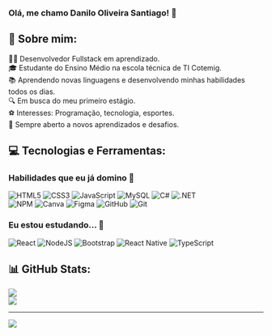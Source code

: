 ### Olá, me chamo Danilo Oliveira Santiago! 👋

## 📌 Sobre mim:
👩‍💻 Desenvolvedor Fullstack em aprendizado.<br>🎓 Estudante do Ensino Médio na escola técnica de TI Cotemig.<br>📚 Aprendendo novas linguagens e desenvolvendo minhas habilidades todos os dias.<br>🔍 Em busca do meu primeiro estágio.<br>⚽ Interesses: Programação, tecnologia, esportes.<br>🌱 Sempre aberto a novos aprendizados e desafios.


## 💻 Tecnologias e Ferramentas:

### Habilidades que eu já domino 🎯
![HTML5](https://img.shields.io/badge/html-%23E34F26.svg?style=for-the-badge&logo=html5&logoColor=white)
![CSS3](https://img.shields.io/badge/css-%231572B6.svg?style=for-the-badge&logo=css3&logoColor=white)
![JavaScript](https://img.shields.io/badge/javascript-%23323330.svg?style=for-the-badge&logo=javascript&logoColor=%23F7DF1E)
![MySQL](https://img.shields.io/badge/mysql-4479A1.svg?style=for-the-badge&logo=mysql&logoColor=white) 
![C#](https://img.shields.io/badge/C%23-239120.svg?style=for-the-badge&logo=c-sharp&logoColor=white)
![.NET](https://img.shields.io/badge/.NET-512BD4.svg?style=for-the-badge&logo=dotnet&logoColor=white)<br>
![NPM](https://img.shields.io/badge/NPM-%23000000.svg?style=for-the-badge&logo=npm&logoColor=white)
![Canva](https://img.shields.io/badge/Canva-%2300C4CC.svg?style=for-the-badge&logo=Canva&logoColor=white) 
![Figma](https://img.shields.io/badge/figma-%23F24E1E.svg?style=for-the-badge&logo=figma&logoColor=white) 
![GitHub](https://img.shields.io/badge/github-%23121011.svg?style=for-the-badge&logo=github&logoColor=white) 
![Git](https://img.shields.io/badge/git-%23F05033.svg?style=for-the-badge&logo=git&logoColor=white) 

### Eu estou estudando... 🧩
![React](https://img.shields.io/badge/react-%2320232a.svg?style=for-the-badge&logo=react&logoColor=%2361DAFB)
![NodeJS](https://img.shields.io/badge/node.js-6DA55F?style=for-the-badge&logo=node.js&logoColor=white)
![Bootstrap](https://img.shields.io/badge/bootstrap-%23563D7C.svg?style=for-the-badge&logo=bootstrap&logoColor=white)
![React Native](https://img.shields.io/badge/React_Native-20232A?style=for-the-badge&logo=react&logoColor=61DAFB)
![TypeScript](https://img.shields.io/badge/TypeScript-%23007ACC.svg?style=for-the-badge&logo=typescript&logoColor=white)

## 📊 GitHub Stats:
![](https://github-readme-stats.vercel.app/api/top-langs/?username=bernardooldz&theme=gruvbox&hide_border=false&include_all_commits=false&count_private=false&layout=compact) <br>
![](https://github-readme-stats.vercel.app/api?username=bernardooldz&theme=gruvbox&hide_border=false&include_all_commits=false&count_private=false)
<!-- ![](https://github-readme-streak-stats.herokuapp.com/?user=bernardooldz&theme=gruvbox&hide_border=false)<br/> -->

---
[![](https://visitcount.itsvg.in/api?id=bernardooldz&icon=0&color=0)](https://visitcount.itsvg.in)

<!-- Proudly created with GPRM ( https://gprm.itsvg.in ) -->
